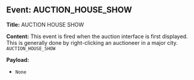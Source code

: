 ## Event: AUCTION_HOUSE_SHOW

**Title:** AUCTION HOUSE SHOW

**Content:**
This event is fired when the auction interface is first displayed. This is generally done by right-clicking an auctioneer in a major city.
`AUCTION_HOUSE_SHOW`

**Payload:**
- `None`